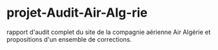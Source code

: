 # projet-Audit-Air-Alg-rie
rapport d'audit complet du site de la compagnie aérienne Air Algérie et propositions d'un ensemble de corrections.
